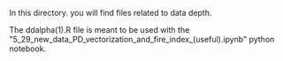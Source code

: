 In this directory. you will find files related to data depth.

The ddalpha(1).R file is meant to be used with the "5_29_new_data_PD_vectorization_and_fire_index_(useful).ipynb" python notebook.
